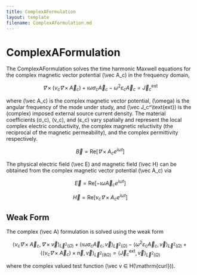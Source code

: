 ```yaml
---
title: ComplexAFormulation
layout: template
filename: ComplexAFormulation.md
---
```

# ComplexAFormulation

The ComplexAFormulation solves the time harmonic Maxwell equations for the complex magnetic vector potential \(\vec A_c\) in the frequency domain,

$$
\vec ∇× \left(ν_c \vec ∇× \vec A_c\right) + \imath ω σ_c \vec A_c - ω^2 ε_c \vec A_c = \vec J_c^\text{ext}
$$

where \(\vec A_c\) is the complex magnetic vector potential, \(\omega\) is the angular frequency of the mode under study, and \(\vec J_c^\text{ext}\) is the (complex) imposed external source current density. The material coefficients \(σ_c\), \(ν_c\), and \(ε_c\) vary spatially and represent the local complex electric conductivity, the complex magnetic reluctivity (the reciprocal of the magnetic permeability), and the complex permittivity respectively.

$$
\vec B = \text{Re}\left[\vec ∇× A_c e^{i \omega t}\right]
$$

The physical electric field \(\vec E\) and magnetic field \(\vec H\) can be obtained from the complex magnetic vector potential \(\vec A_c\) via 

$$
\vec E = \text{Re}\left[-\imath ω\vec A_c e^{i \omega t}\right]
$$ 

$$
\vec H = \text{Re}\left[ν_c \vec ∇× A_c e^{i \omega t}\right]
$$


## Weak Form
The complex \(\vec A\) formulation is solved using the weak form

$$
\langle ν_c \vec ∇ × \vec A_c, \vec ∇× \vec v \rangle_{\vec L^2(\Omega)} + \langle \imath ω σ_c \vec A_c, \vec v \rangle_{\vec L^2(\Omega)} - \langle ω^2 ε_c \vec A_c, \vec v \rangle_{\vec L^2(\Omega)} + \left\langle \left( ν_c \vec ∇ × \vec A_c \right) × \vec n, \vec v\right\rangle_{\vec L^2(\partial \Omega)} = \langle \vec J_c^\mathrm{ext}, \vec v \rangle_{\vec L^2(\Omega)}
$$

where the complex valued test function \(\vec v ∈ H(\mathrm{curl})\).
